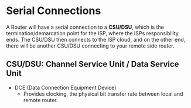 # Serial Connections

A Router will have a serial connection to a __CSU/DSU__, which is the termination/demarcation point for the ISP, where the ISPs responsibility ends. The CSU/DSU then connects to the ISP cloud, and on the other end, there will be another CSU/DSU connecting to your remote side router.

## CSU/DSU: Channel Service Unit / Data Service Unit

* DCE (Data Connection Equipment Device)
  * Provides clocking, the physical bit transfer rate between local and remote router.
